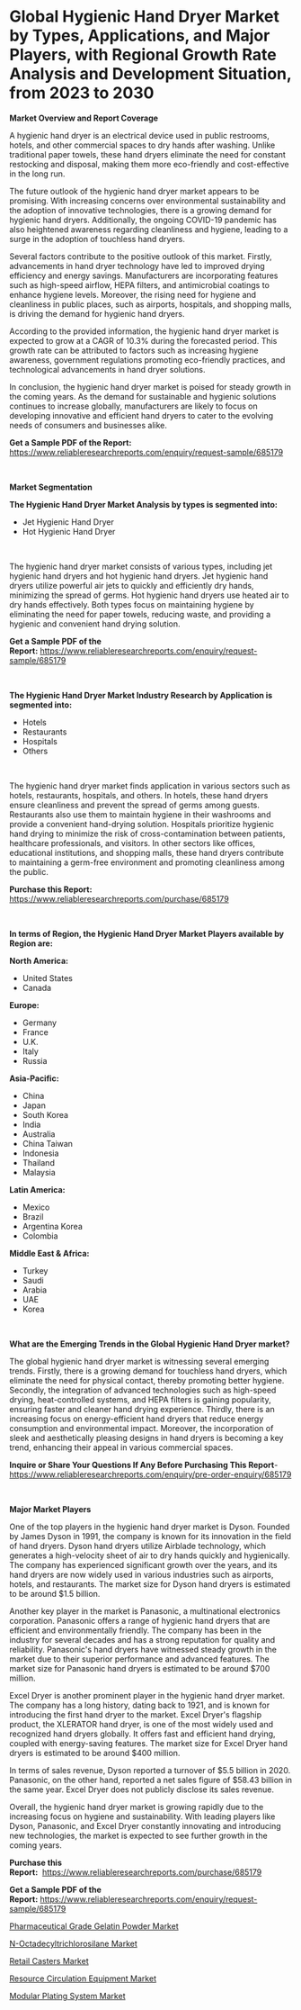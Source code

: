 <p><h1>Global Hygienic Hand Dryer Market by Types, Applications, and Major Players, with Regional Growth Rate Analysis and Development Situation, from 2023 to 2030</h1></p><p><strong>Market Overview and Report Coverage</strong></p>
<p><p>A hygienic hand dryer is an electrical device used in public restrooms, hotels, and other commercial spaces to dry hands after washing. Unlike traditional paper towels, these hand dryers eliminate the need for constant restocking and disposal, making them more eco-friendly and cost-effective in the long run.</p><p>The future outlook of the hygienic hand dryer market appears to be promising. With increasing concerns over environmental sustainability and the adoption of innovative technologies, there is a growing demand for hygienic hand dryers. Additionally, the ongoing COVID-19 pandemic has also heightened awareness regarding cleanliness and hygiene, leading to a surge in the adoption of touchless hand dryers.</p><p>Several factors contribute to the positive outlook of this market. Firstly, advancements in hand dryer technology have led to improved drying efficiency and energy savings. Manufacturers are incorporating features such as high-speed airflow, HEPA filters, and antimicrobial coatings to enhance hygiene levels. Moreover, the rising need for hygiene and cleanliness in public places, such as airports, hospitals, and shopping malls, is driving the demand for hygienic hand dryers.</p><p>According to the provided information, the hygienic hand dryer market is expected to grow at a CAGR of 10.3% during the forecasted period. This growth rate can be attributed to factors such as increasing hygiene awareness, government regulations promoting eco-friendly practices, and technological advancements in hand dryer solutions.</p><p>In conclusion, the hygienic hand dryer market is poised for steady growth in the coming years. As the demand for sustainable and hygienic solutions continues to increase globally, manufacturers are likely to focus on developing innovative and efficient hand dryers to cater to the evolving needs of consumers and businesses alike.</p></p>
<p><strong>Get a Sample PDF of the Report:</strong> <a href="https://www.reliableresearchreports.com/enquiry/request-sample/685179">https://www.reliableresearchreports.com/enquiry/request-sample/685179</a></p>
<p>&nbsp;</p>
<p><strong>Market Segmentation</strong></p>
<p><strong>The Hygienic Hand Dryer Market Analysis by types is segmented into:</strong></p>
<p><ul><li>Jet Hygienic Hand Dryer</li><li>Hot Hygienic Hand Dryer</li></ul></p>
<p>&nbsp;</p>
<p><p>The hygienic hand dryer market consists of various types, including jet hygienic hand dryers and hot hygienic hand dryers. Jet hygienic hand dryers utilize powerful air jets to quickly and efficiently dry hands, minimizing the spread of germs. Hot hygienic hand dryers use heated air to dry hands effectively. Both types focus on maintaining hygiene by eliminating the need for paper towels, reducing waste, and providing a hygienic and convenient hand drying solution.</p></p>
<p><strong>Get a Sample PDF of the Report:</strong>&nbsp;<a href="https://www.reliableresearchreports.com/enquiry/request-sample/685179">https://www.reliableresearchreports.com/enquiry/request-sample/685179</a></p>
<p>&nbsp;</p>
<p><strong>The Hygienic Hand Dryer Market Industry Research by Application is segmented into:</strong></p>
<p><ul><li>Hotels</li><li>Restaurants</li><li>Hospitals</li><li>Others</li></ul></p>
<p>&nbsp;</p>
<p><p>The hygienic hand dryer market finds application in various sectors such as hotels, restaurants, hospitals, and others. In hotels, these hand dryers ensure cleanliness and prevent the spread of germs among guests. Restaurants also use them to maintain hygiene in their washrooms and provide a convenient hand-drying solution. Hospitals prioritize hygienic hand drying to minimize the risk of cross-contamination between patients, healthcare professionals, and visitors. In other sectors like offices, educational institutions, and shopping malls, these hand dryers contribute to maintaining a germ-free environment and promoting cleanliness among the public.</p></p>
<p><strong>Purchase this Report:</strong>&nbsp; <a href="https://www.reliableresearchreports.com/purchase/685179">https://www.reliableresearchreports.com/purchase/685179</a></p>
<p>&nbsp;</p>
<p><strong>In terms of Region, the Hygienic Hand Dryer Market Players available by Region are:</strong></p>
<p>
    <p> <strong> North America: </strong>
        <ul>
            <li>United States</li>
            <li>Canada</li>
        </ul>
        </p> 
    <p> <strong> Europe: </strong>
        <ul>
            <li>Germany</li>
            <li>France</li>
            <li>U.K.</li>
            <li>Italy</li>
            <li>Russia</li>
        </ul>
        </p> 
    <p> <strong> Asia-Pacific: </strong>
        <ul>
            <li>China</li>
            <li>Japan</li>
            <li>South Korea</li>
            <li>India</li>
            <li>Australia</li>
            <li>China Taiwan</li>
            <li>Indonesia</li>
            <li>Thailand</li>
            <li>Malaysia</li>
        </ul>
        </p> 
    <p> <strong> Latin America: </strong>
        <ul>
            <li>Mexico</li>
            <li>Brazil</li>
            <li>Argentina Korea</li>
            <li>Colombia</li>
        </ul>
        </p> 
    <p> <strong> Middle East & Africa: </strong>
        <ul>
            <li>Turkey</li>
            <li>Saudi</li>
            <li>Arabia</li>
            <li>UAE</li>
            <li>Korea</li>
        </ul>
    </p>
    </p>
<p>&nbsp;</p>
<p><strong>What are the Emerging Trends in the Global Hygienic Hand Dryer market?</strong></p>
<p><p>The global hygienic hand dryer market is witnessing several emerging trends. Firstly, there is a growing demand for touchless hand dryers, which eliminate the need for physical contact, thereby promoting better hygiene. Secondly, the integration of advanced technologies such as high-speed drying, heat-controlled systems, and HEPA filters is gaining popularity, ensuring faster and cleaner hand drying experience. Thirdly, there is an increasing focus on energy-efficient hand dryers that reduce energy consumption and environmental impact. Moreover, the incorporation of sleek and aesthetically pleasing designs in hand dryers is becoming a key trend, enhancing their appeal in various commercial spaces.</p></p>
<p><strong>Inquire or Share Your Questions If Any Before Purchasing This Report</strong>- <a href="https://www.reliableresearchreports.com/enquiry/pre-order-enquiry/685179">https://www.reliableresearchreports.com/enquiry/pre-order-enquiry/685179</a></p>
<p>&nbsp;</p>
<p><strong>Major Market Players</strong></p>
<p><p>One of the top players in the hygienic hand dryer market is Dyson. Founded by James Dyson in 1991, the company is known for its innovation in the field of hand dryers. Dyson hand dryers utilize Airblade technology, which generates a high-velocity sheet of air to dry hands quickly and hygienically. The company has experienced significant growth over the years, and its hand dryers are now widely used in various industries such as airports, hotels, and restaurants. The market size for Dyson hand dryers is estimated to be around $1.5 billion.</p><p>Another key player in the market is Panasonic, a multinational electronics corporation. Panasonic offers a range of hygienic hand dryers that are efficient and environmentally friendly. The company has been in the industry for several decades and has a strong reputation for quality and reliability. Panasonic's hand dryers have witnessed steady growth in the market due to their superior performance and advanced features. The market size for Panasonic hand dryers is estimated to be around $700 million.</p><p>Excel Dryer is another prominent player in the hygienic hand dryer market. The company has a long history, dating back to 1921, and is known for introducing the first hand dryer to the market. Excel Dryer's flagship product, the XLERATOR hand dryer, is one of the most widely used and recognized hand dryers globally. It offers fast and efficient hand drying, coupled with energy-saving features. The market size for Excel Dryer hand dryers is estimated to be around $400 million.</p><p>In terms of sales revenue, Dyson reported a turnover of $5.5 billion in 2020. Panasonic, on the other hand, reported a net sales figure of $58.43 billion in the same year. Excel Dryer does not publicly disclose its sales revenue.</p><p>Overall, the hygienic hand dryer market is growing rapidly due to the increasing focus on hygiene and sustainability. With leading players like Dyson, Panasonic, and Excel Dryer constantly innovating and introducing new technologies, the market is expected to see further growth in the coming years.</p></p>
<p><strong>Purchase this Report:</strong>&nbsp;&nbsp;<a href="https://www.reliableresearchreports.com/purchase/685179">https://www.reliableresearchreports.com/purchase/685179</a></p>
<p></p>
<p><strong>Get a Sample PDF of the Report:</strong>&nbsp;<a href="https://www.reliableresearchreports.com/enquiry/request-sample/685179">https://www.reliableresearchreports.com/enquiry/request-sample/685179</a></p>
<p><p><a href="https://www.linkedin.com/pulse/pharmaceutical-grade-gelatin-powder-market-share-amp-new/">Pharmaceutical Grade Gelatin Powder Market</a></p><p><a href="https://www.linkedin.com/pulse/n-octadecyltrichlorosilane-market-size-share-amp-trends/">N-Octadecyltrichlorosilane Market</a></p><p><a href="https://medium.com/@lilakautzer2023/retail-casters-market-analysis-and-sze-forecasted-for-period-from-2023-to-2030-ddf1a64bc7e2">Retail Casters Market</a></p><p><a href="https://github.com/abbypearson7765/Market-Research-Report-List-1/blob/main/resource-circulation-equipment-market.md">Resource Circulation Equipment Market</a></p><p><a href="https://medium.com/@keenanmarks2023/modular-plating-system-market-furnishes-information-on-market-share-market-trends-and-market-3b60d54d4df1">Modular Plating System Market</a></p></p>